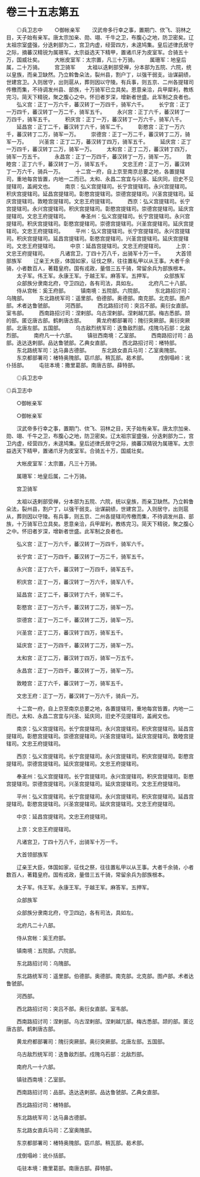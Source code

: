 # 卷三十五志第五

　　◎兵卫志中 　　○御帐亲军 　　汉武帝多行幸之事，置期门、佽飞、羽林之目，天子始有亲军。唐太宗加亲、勋、翊、千牛之卫，布腹心之地，防卫密矣。辽太祖宗室盛强，分迭剌部为二，宫卫内虚，经营四方，未遑鸠集。皇后述律氏居守之际，摘蕃汉精锐为属珊军。太宗益选天下精甲，置诸爪牙为皮室军。合骑五十万，国威壮矣。 　　大帐皮室军：太宗置，凡三十万骑。 　　属珊军：地皇后属，二十万骑。 　　宫卫骑军 　　太祖以迭剌部受禅，分本部为五院、六院，统以皇族，而亲卫缺然。乃立斡鲁朵法，裂州县，割户丁，以强干弱支。诒谋嗣绩，世建宫卫。入则居守，出则扈从，葬则因以守陵。有兵事，则五京、二州各提辖司传檄而集，不待调发州县、部族，十万骑军已立具矣。恩意亲洽，兵甲犀利，教练完习。简天下精锐，聚之腹心之中。怀旧者岁深，增新者世盛。此军制之良者也。 　　弘义宫：正丁一万六千，蕃汉转丁一万四千，骑军六千。 　　长宁宫：正丁一万四千，蕃汉转丁一万二千，骑军五千。 　　永兴宫：正丁六千，蕃汉转丁一万四千，骑军五千。 　　积庆宫：正丁一万，蕃汉转丁一万六千，骑军八千。 　　延昌宫：正丁二千，蕃汉转丁六千，骑军二千。 　　彰愍宫：正丁一万六千，蕃汉转丁二万，骑军一万。 　　崇德宫：正丁一万二千，蕃汉转丁二万，骑军一万。 　　兴圣宫：正丁二万，蕃汉转丁四万，骑军五千。 　　延庆宫：正丁一万四千，蕃汉转丁二万，骑军一万。 　　太和宫：正丁二万，蕃汉转丁四万，骑军一万五千。 　　永昌宫：正丁一万四千，蕃汉转丁一万，骑军一万。 　　敦睦宫：正丁六千，蕃汉转丁一万，骑军五千。 　　文忠王府：正丁一万，蕃汉转丁一万六千，骑兵一万。 　　十二宫一府，自上京至南京总要之地，各置提辖司，重地每宫皆置，内地一二而已。太和、永昌二宫宜与兴圣、延庆同，旧史不见提辖司，盖阙文也。 　　南京：弘义宫提辖司。长宁宫提辖司。永兴宫提辖司。积庆宫提辖司。延昌宫提辖司。彰愍宫提辖司。崇德宫提辖司。兴圣宫提辖司。延庆宫提辖司。敦睦宫提辖司。文忠王府提辖司。 　　西京：弘义宫提辖司。长宁宫提辖司。永兴宫提辖司。积庆宫提辖司。彰愍宫提辖司。崇德宫提辖司。延庆宫提辖司。文忠王府提辖司。 　　奉圣州：弘义宫提辖司。长宁宫提辖司。永兴宫提辖司。积庆宫提辖司。彰愍宫提辖司。崇德宫提辖司。兴圣宫提辖司。延庆宫提辖司。文忠王府提辖司。 　　平州：弘义宫提辖司。长宁宫提辖司。永兴宫提辖司。积庆宫提辖司。延昌宫提辖司。彰愍宫提辖司。兴圣宫提辖司。延庆宫提辖司。文忠王府提辖司。 　　中京：延昌宫提辖司。文忠王府提辖司。 　　上京：文忠王府提辖司。 　　凡诸宫卫，丁四十万八千，出骑军十万一千。 　　大首领部族军 　　辽亲王大臣，体国如家，征伐之祭，往往置私甲以从王事。大者千余骑，小者数百人，著籍皇府。国有戎政，量借三五千骑，常留余兵为部族根本。 　　太子军。伟王军。永康王军。于越王军。麻答军。五押军。 　　众部族军 　　众部族分隶南北府，守卫四边，各有司法，具如左。 　　北府凡二十八部。 　　侍从宫帐：奚王府部。 　　镇南境：五院部。六院部。 　　东北路招讨司：乌隗部。 　　东北路统军司：遥里部。伯德部。奥德部。南克部。北克部。图卢部。术者达鲁虢部。 　　河西部。 　　西北路招讨司：突吕不部。奥衍女直部。室韦部。 　　西南路招讨司：涅剌部。乌古涅剌部。涅剌越兀部。梅古悉部。颉的部。匿讫唐古部。鹤剌唐古部。 　　黄龙府都部署司：隗衍突厥部。奥衍突厥部。北唐左部。五国部。 　　乌古敌烈统军司：迭鲁敌烈部。戍隗乌石部：北敌烈部。 　　南府凡一十六部。 　　镇驻西南境：乙室部。 　　西南路招讨司：品部。迭达迭剌部。品达鲁虢部。乙典女直部。 　　西北路招讨司：楮特部。 　　东北路统军司：达马鼻古德部。 　　东北路女直兵马司：乙室奥隗部。 　　东京都部署司：楮特奥隗部。窈爪部。稍瓦部。曷术部。 　　戌倒塌岭：讹仆括部。 　　屯驻本境：撒里葛部。南唐古部。薛特部。

　　◎兵卫志中

◎兵卫志中

　　○御帐亲军

　　○御帐亲军

　　汉武帝多行幸之事，置期门、佽飞、羽林之目，天子始有亲军。唐太宗加亲、勋、翊、千牛之卫，布腹心之地，防卫密矣。辽太祖宗室盛强，分迭剌部为二，宫卫内虚，经营四方，未遑鸠集。皇后述律氏居守之际，摘蕃汉精锐为属珊军。太宗益选天下精甲，置诸爪牙为皮室军。合骑五十万，国威壮矣。

　　大帐皮室军：太宗置，凡三十万骑。

　　属珊军：地皇后属，二十万骑。

　　宫卫骑军

　　太祖以迭剌部受禅，分本部为五院、六院，统以皇族，而亲卫缺然。乃立斡鲁朵法，裂州县，割户丁，以强干弱支。诒谋嗣绩，世建宫卫。入则居守，出则扈从，葬则因以守陵。有兵事，则五京、二州各提辖司传檄而集，不待调发州县、部族，十万骑军已立具矣。恩意亲洽，兵甲犀利，教练完习。简天下精锐，聚之腹心之中。怀旧者岁深，增新者世盛。此军制之良者也。

　　弘义宫：正丁一万六千，蕃汉转丁一万四千，骑军六千。

　　长宁宫：正丁一万四千，蕃汉转丁一万二千，骑军五千。

　　永兴宫：正丁六千，蕃汉转丁一万四千，骑军五千。

　　积庆宫：正丁一万，蕃汉转丁一万六千，骑军八千。

　　延昌宫：正丁二千，蕃汉转丁六千，骑军二千。

　　彰愍宫：正丁一万六千，蕃汉转丁二万，骑军一万。

　　崇德宫：正丁一万二千，蕃汉转丁二万，骑军一万。

　　兴圣宫：正丁二万，蕃汉转丁四万，骑军五千。

　　延庆宫：正丁一万四千，蕃汉转丁二万，骑军一万。

　　太和宫：正丁二万，蕃汉转丁四万，骑军一万五千。

　　永昌宫：正丁一万四千，蕃汉转丁一万，骑军一万。

　　敦睦宫：正丁六千，蕃汉转丁一万，骑军五千。

　　文忠王府：正丁一万，蕃汉转丁一万六千，骑兵一万。

　　十二宫一府，自上京至南京总要之地，各置提辖司，重地每宫皆置，内地一二而已。太和、永昌二宫宜与兴圣、延庆同，旧史不见提辖司，盖阙文也。

　　南京：弘义宫提辖司。长宁宫提辖司。永兴宫提辖司。积庆宫提辖司。延昌宫提辖司。彰愍宫提辖司。崇德宫提辖司。兴圣宫提辖司。延庆宫提辖司。敦睦宫提辖司。文忠王府提辖司。

　　西京：弘义宫提辖司。长宁宫提辖司。永兴宫提辖司。积庆宫提辖司。彰愍宫提辖司。崇德宫提辖司。延庆宫提辖司。文忠王府提辖司。

　　奉圣州：弘义宫提辖司。长宁宫提辖司。永兴宫提辖司。积庆宫提辖司。彰愍宫提辖司。崇德宫提辖司。兴圣宫提辖司。延庆宫提辖司。文忠王府提辖司。

　　平州：弘义宫提辖司。长宁宫提辖司。永兴宫提辖司。积庆宫提辖司。延昌宫提辖司。彰愍宫提辖司。兴圣宫提辖司。延庆宫提辖司。文忠王府提辖司。

　　中京：延昌宫提辖司。文忠王府提辖司。

　　上京：文忠王府提辖司。

　　凡诸宫卫，丁四十万八千，出骑军十万一千。

　　大首领部族军

　　辽亲王大臣，体国如家，征伐之祭，往往置私甲以从王事。大者千余骑，小者数百人，著籍皇府。国有戎政，量借三五千骑，常留余兵为部族根本。

　　太子军。伟王军。永康王军。于越王军。麻答军。五押军。

　　众部族军

　　众部族分隶南北府，守卫四边，各有司法，具如左。

　　北府凡二十八部。

　　侍从宫帐：奚王府部。

　　镇南境：五院部。六院部。

　　东北路招讨司：乌隗部。

　　东北路统军司：遥里部。伯德部。奥德部。南克部。北克部。图卢部。术者达鲁虢部。

　　河西部。

　　西北路招讨司：突吕不部。奥衍女直部。室韦部。

　　西南路招讨司：涅剌部。乌古涅剌部。涅剌越兀部。梅古悉部。颉的部。匿讫唐古部。鹤剌唐古部。

　　黄龙府都部署司：隗衍突厥部。奥衍突厥部。北唐左部。五国部。

　　乌古敌烈统军司：迭鲁敌烈部。戍隗乌石部：北敌烈部。

　　南府凡一十六部。

　　镇驻西南境：乙室部。

　　西南路招讨司：品部。迭达迭剌部。品达鲁虢部。乙典女直部。

　　西北路招讨司：楮特部。

　　东北路统军司：达马鼻古德部。

　　东北路女直兵马司：乙室奥隗部。

　　东京都部署司：楮特奥隗部。窈爪部。稍瓦部。曷术部。

　　戌倒塌岭：讹仆括部。

　　屯驻本境：撒里葛部。南唐古部。薛特部。